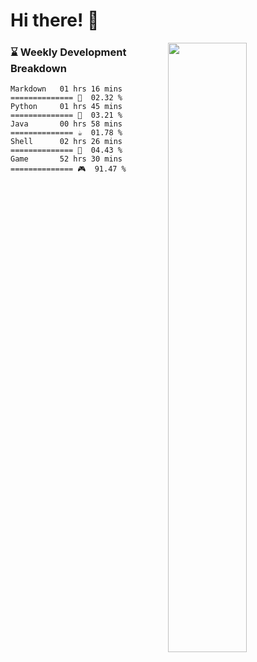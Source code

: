 # Hi there! 👋

[<img align="right" width="50%" src="https://github-readme-stats.vercel.app/api?username=nine0703&theme=right&show_icons=true">](https://metrics.lecoq.io/nine0703?template=classic)

### ⌛️ Weekly Development Breakdown

```text
Markdown   01 hrs 16 mins ============== 📝  02.32 %
Python     01 hrs 45 mins ============== 🐍  03.21 %
Java       00 hrs 58 mins ============== ☕️  01.78 %
Shell      02 hrs 26 mins ============== 🐚  04.43 %
Game       52 hrs 30 mins ============== 🎮  91.47 % 
